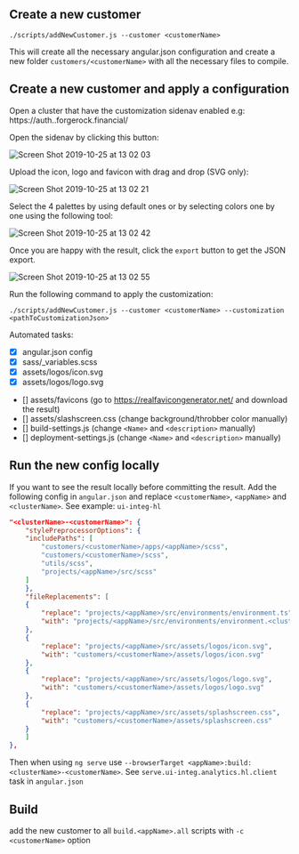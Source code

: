 ## Create a new customer

```
./scripts/addNewCustomer.js --customer <customerName>
```

This will create all the necessary angular.json configuration and create a new folder `customers/<customerName>` with all the necessary files to compile.

## Create a new customer and apply a configuration

Open a cluster that have the customization sidenav enabled e.g: https://auth.<clusterName>.forgerock.financial/

Open the sidenav by clicking this button:

![Screen Shot 2019-10-25 at 13 02 03](https://user-images.githubusercontent.com/1388706/67576487-e98ee580-f73e-11e9-9fa0-cc4875a41c65.png)

Upload the icon, logo and favicon with drag and drop (SVG only):

![Screen Shot 2019-10-25 at 13 02 21](https://user-images.githubusercontent.com/1388706/67576485-e98ee580-f73e-11e9-83ce-2b16e7e9bb5a.png)

Select the 4 palettes by using default ones or by selecting colors one by one using the following tool:

![Screen Shot 2019-10-25 at 13 02 42](https://user-images.githubusercontent.com/1388706/67576484-e8f64f00-f73e-11e9-8ada-5031be540c28.png)

Once you are happy with the result, click the `export` button to get the JSON export.

![Screen Shot 2019-10-25 at 13 02 55](https://user-images.githubusercontent.com/1388706/67576481-e8f64f00-f73e-11e9-9a55-d67366773a8d.png)

Run the following command to apply the customization:

```
./scripts/addNewCustomer.js --customer <customerName> --customization <pathToCustomizationJson>
```

Automated tasks:

- [x] angular.json config
- [x] sass/\_variables.scss
- [x] assets/logos/icon.svg
- [x] assets/logos/logo.svg
- [] assets/favicons (go to https://realfavicongenerator.net/ and download the result)
- [] assets/slashscreen.css (change background/throbber color manually)
- [] build-settings.js (change `<Name>` and `<description>` manually)
- [] deployment-settings.js (change `<Name>` and `<description>` manually)

## Run the new config locally

If you want to see the result locally before committing the result. Add the following config in `angular.json` and replace `<customerName>`, `<appName>` and `<clusterName>`. See example: `ui-integ-hl`

```json
"<clusterName>-<customerName>": {
    "stylePreprocessorOptions": {
    "includePaths": [
        "customers/<customerName>/apps/<appName>/scss",
        "customers/<customerName>/scss",
        "utils/scss",
        "projects/<appName>/src/scss"
    ]
    },
    "fileReplacements": [
    {
        "replace": "projects/<appName>/src/environments/environment.ts",
        "with": "projects/<appName>/src/environments/environment.<clusterName>.ts"
    },
    {
        "replace": "projects/<appName>/src/assets/logos/icon.svg",
        "with": "customers/<customerName>/assets/logos/icon.svg"
    },
    {
        "replace": "projects/<appName>/src/assets/logos/logo.svg",
        "with": "customers/<customerName>/assets/logos/logo.svg"
    },
    {
        "replace": "projects/<appName>/src/assets/splashscreen.css",
        "with": "customers/<customerName>/assets/splashscreen.css"
    }
    ]
},
```

Then when using `ng serve` use `--browserTarget <appName>:build:<clusterName>-<customerName>`. See `serve.ui-integ.analytics.hl.client` task in `angular.json`

## Build

add the new customer to all `build.<appName>.all` scripts with `-c <customerName>` option
